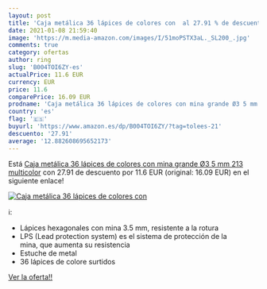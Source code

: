 ```yaml
---
layout: post
title: 'Caja metálica 36 lápices de colores con  al 27.91 % de descuento'
date: 2021-01-08 21:59:40
image: 'https://m.media-amazon.com/images/I/51moPSTX3aL._SL200_.jpg'
comments: true
category: ofertas
author: ring
slug: 'B004TOI6ZY-es'
actualPrice: 11.6 EUR
currency: EUR
price: 11.6
comparePrice: 16.09 EUR
prodname: 'Caja metálica 36 lápices de colores con mina grande Ø3 5 mm 213  multicolor'
country: 'es'
flag: '🇪🇸'
buyurl: 'https://www.amazon.es/dp/B004TOI6ZY/?tag=tolees-21'
descuento: '27.91'
average: '12.882608695652173'
---
```


Está [Caja metálica 36 lápices de colores con mina grande Ø3 5 mm 213  multicolor](https://www.amazon.es/dp/B004TOI6ZY/?tag=tolees-21) con 27.91 de descuento por 11.6 EUR (original: 16.09 EUR) en el siguiente enlace!

[![Caja metálica 36 lápices de colores con ](https://m.media-amazon.com/images/I/51moPSTX3aL._SL200_.jpg)](https://www.amazon.es/dp/B004TOI6ZY/?tag=tolees-21)

ℹ️:

- Lápices hexagonales con mina 3.5 mm, resistente a la rotura
- LPS (Lead protection system) es el sistema de protección de la mina, que aumenta su resistencia
- Estuche de metal
- 36 lápices de colore surtidos

[Ver la oferta!!](https://www.amazon.es/dp/B004TOI6ZY/?tag=tolees-21)
